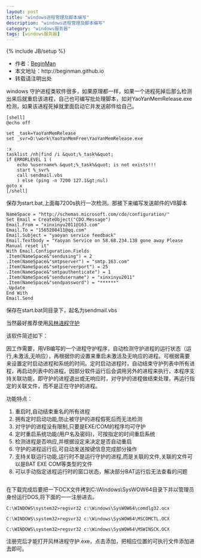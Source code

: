 ```yaml
---
layout: post
title: "windows进程管理及脚本编写"
description: "windows进程管理及脚本编写"
category: "windows服务器"
tags: [windows服务器]
---
```

{% include JB/setup %}
<ul>
    <li>作者：<a href="http://weibo.com/beginman" target="blank">BeginMan</a></li>
    <li>本文地址：http://beginman.github.io</li>
    <li>转载请注明出处</li>
</ul>
<p>windows 守护进程类软件很多，如果原理都一样，如果一个进程死掉后那么检测出来后就重启该进程，自己也可编写批处理脚本，如对YaoYanMemRelease.exe检测，如果该进程死掉就里面启动它并发送邮件给自己。</p>

<pre><code>[shell]
@echo off

set _task=YaoYanMemRelease
set _svr=D:\work\YaoYanMemFree\YaoYanMemRelease.exe

:x
tasklist /nh|find /i &amp;quot;%_task%&amp;quot;
if ERRORLEVEL 1 (
    echo %username% &amp;quot;%_task%&amp;quot; is not exists!!! 
    start %_svr%
    call sendmail.vbs
    ) else (ping -n 7200 127.1&amp;gt;nul)
goto x 
[/shell]
</code></pre>

<p>保存为start.bat,上面每7200s执行一次检测。那接下来编写发送邮件的VB脚本</p>

<pre><code>NameSpace = "http://schemas.microsoft.com/cdo/configuration/"
Set Email = CreateObject("CDO.Message")
Email.From = "xinxinyu2011@163.com"
Email.To = "1565208411@qq.com"
Email.Subject = "yaoyan service feedback"
Email.Textbody = "Yaoyan Service on 58.68.234.138 gone away Please Manual reset it"
With Email.Configuration.Fields
.Item(NameSpace&amp;"sendusing") = 2
.Item(NameSpace&amp;"smtpserver") = "smtp.163.com" 
.Item(NameSpace&amp;"smtpserverport") = 25
.Item(NameSpace&amp;"smtpauthenticate") = 1
.Item(NameSpace&amp;"sendusername") = "xinxinyu2011"
.Item(NameSpace&amp;"sendpassword") = "******"
.Update
End With
Email.Send
</code></pre>

<p>保存在start.bat同目录下，起名为sendmail.vbs</p>

<p>当然最好推荐使用<a href="http://www.d9soft.com/soft/87975.htm">风林进程守护</a></p>

<!--more-->

<p>该软件简述如下：</p>

<p>因工作需要，用VB编写的一个进程守护程序，自动检测守护进程的运行状态（运行,未激活,无响应），再根据你的设置来重启未激活及无响应的进程。可根据需要来设置定时启动进程和系统的时间。定时启动进程时，自动结束守护列表中所有进程，再启动列表中的进程。因部分软件运行后会调用另外的进程来执行，本程序支持关联功能，即守护的进程退出或无响应时，对守护的进程做结束处理，再运行指定的关联文件，而不是正在守护的进程。</p>

<p>功能特点：</p>

<ol>
<li>重启时,自动结束重名的所有进程</li>
<li>拥有定时启动功能,防止被守护的进程假死后而无法检测</li>
<li>对守护的进程没有限制,只要是EXE/COM的程序均可守护</li>
<li>定时重启系统功能(用户名及密码)，可按指定的时间重启系统 </li>
<li>检测进程是否响应,并根据设定来决定是否自动重启</li>
<li>守护的进程运行后,可自动发送按键信息完成部分操作</li>
<li>支持关联运行功能,运行时不是运行守护的进程,而是关联的文件,关联的文件可以是BAT EXE COM等类型的文件 </li>
<li>可以手动指定进程运行时的窗口状态，解决部分BAT运行后无法查看的问题</li>
</ol>

<p><img src="http://www.d9soft.com/upload/2011/5/13/2011051348035921.jpg" alt="" /></p>

<p>在下载完成后要把一下OCX文件拷到C:\Windows\SysWOW64目录下并以管理员身份运行DOS,将下面的一一注册进去。</p>

<pre><code>C:\WINDOWS\system32&gt;regsvr32 c:\Windows\SysWOW64\comdlg32.ocx

C:\WINDOWS\system32&gt;regsvr32 c:\Windows\SysWOW64\MSCOMCTL.OCX

C:\WINDOWS\system32&gt;regsvr32 c:\Windows\SysWOW64\MSWINSCK.OCX
</code></pre>

<p>注册完后才能打开风林进程守护.exe，点击添加，把相应位置的可执行文件添加进去即可。</p>
